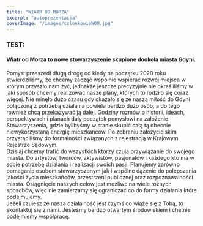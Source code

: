 ```yaml
---
title: "WIATR OD MORZA"
excerpt: "autoprezentacja"
coverImage: "/images/czlonkowieWOM.jpg"
---
```


### TEST:

#### Wiatr od Morza to nowe stowarzyszenie skupione dookoła miasta Gdyni.

Pomysł przeszedł długą drogę od kiedy na początku 2020 roku stwierdziliśmy, że chcemy zacząć wspólnie wspierać rozwój miejsca w którym przyszło nam żyć, jednakże jeszcze precyzyjnie nie określiliśmy w jaki sposób chcemy realizować nasze plany, których to rodziło się coraz więcej. Nie minęło dużo czasu gdy okazało się że naszą miłość do Gdyni połączoną z potrzebą działania powiela bardzo dużo osób, a do tego również chcą przekazywać ją dalej. Godziny rozmów o historii, ideach, perspektywach i planach dały początek pomysłowi na założenie Stowarzyszenia, gdzie bylibyśmy w stanie skupić całą tą obecnie niewykorzystaną energię mieszkańców. Po zebraniu założycielskim przystąpiliśmy do formalności związanych z rejestracją w Krajowym Rejestrze Sądowym.  
Dzisiaj chcemy trafić do wszystkich którzy czują przywiązanie do swojego miasta. Do artystów, twórców, aktywistów, pasjonatów i każdego kto ma w sobie potrzebę działania i realizacji swoich pasji. Planujemy zarówno pomaganie osobom stowarzyszonym jak i wspólne dążenie do polepszania jakości życia mieszkańców, przestrzeni publicznej oraz rozpoznawalności miasta. Osiągnięcie naszych celów jest możliwe na wiele różnych sposobów, więc nie zamierzamy się ograniczać co do formy działania które podejmujemy.  
Jeżeli czujesz że nasza działalność jest czymś co wiąże się z Tobą, to skontaktuj się z nami. Jesteśmy bardzo otwartym środowiskiem i chętnie podejmiemy współpracę.
